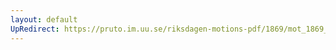 ```yaml
---
layout: default
UpRedirect: https://pruto.im.uu.se/riksdagen-motions-pdf/1869/mot_1869__ak__336/mot_1869__ak__336-003.pdf
---
```


